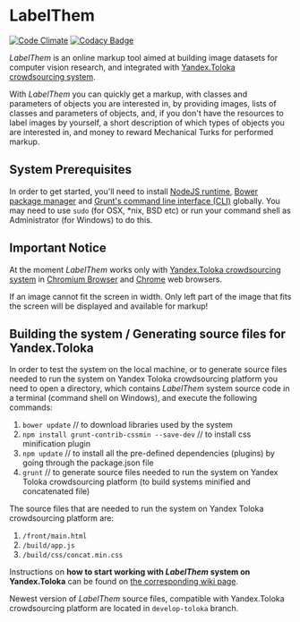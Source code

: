 # LabelThem

[![Code Climate](https://codeclimate.com/github/innosoft-pro/label-them/badges/gpa.svg)](https://codeclimate.com/github/innosoft-pro/label-them)
[![Codacy Badge](https://api.codacy.com/project/badge/Grade/735a6f0a94844ce686d680a0d4474789)](https://www.codacy.com/app/LabelThem/label-them?utm_source=github.com&amp;utm_medium=referral&amp;utm_content=innosoft-pro/label-them&amp;utm_campaign=Badge_Grade)

*LabelThem* is an online markup tool aimed at building image datasets for computer vision research, and integrated with 
[Yandex.Toloka crowdsourcing system](https://toloka.yandex.ru/).

With *LabelThem* you can quickly get a markup, with classes and parameters of objects you are interested in, 
by providing images, lists of classes and parameters of objects, and, if you don't have the resources to label 
images by yourself, a short description of which types of objects you are interested in, and money to reward 
Mechanical Turks for performed markup.

## System Prerequisites

In order to get started, you'll need to install [NodeJS runtime](https://nodejs.org/en/),
[Bower package manager](https://bower.io/#install-bower)
and [Grunt's command line interface (CLI)](https://gruntjs.com/getting-started) globally.
You may need to use `sudo` (for OSX, *nix, BSD etc) or run your command shell as Administrator (for Windows) to do this.

## Important Notice
At the moment *LabelThem* works  only with [Yandex.Toloka crowdsourcing system](https://toloka.yandex.ru/) in 
[Chromium Browser](http://www.chromium.org/Home) and [Chrome](https://www.google.ru/chrome) web browsers.

If an image cannot fit the screen in width. Only left part of the image that fits the screen will be displayed 
and available for markup!

## Building the system / Generating source files for Yandex.Toloka

In order to test the system on the local machine, or to generate source files needed to run the system on 
Yandex Toloka crowdsourcing platform you need to open a directory, which contains *LabelThem* system source code 
in a terminal (command shell on Windows), and execute the following commands:
1) `bower update` // to download libraries used by the system
2) `npm install grunt-contrib-cssmin --save-dev` // to install css minification plugin
3) `npm update` // to install all the pre-defined dependencies (plugins) by going through the package.json file
4) `grunt` // to generate source files needed to run the system on Yandex Toloka crowdsourcing platform
(to build systems minified and concatenated file)

The source files that are needed to run the system on Yandex Toloka crowdsourcing platform are:
1) `/front/main.html`
2) `/build/app.js`
3) `/build/css/concat.min.css`

Instructions on **how to start working with *LabelThem* system on Yandex.Toloka** can be found on 
[the corresponding wiki page](https://github.com/innosoft-pro/label-them/wiki/Getting-started-YandexToloka).

Newest version of *LabelThem* source files, compatible with Yandex.Toloka crowdsourcing platform are located in 
`develop-toloka` branch.
